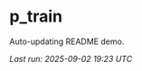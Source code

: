# p_train

Auto-updating README demo.

<!--START_SECTION:status-->
_Last run: 2025-09-02 19:23 UTC_
<!--END_SECTION:status-->






















































































































































































































































































